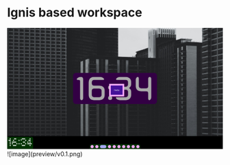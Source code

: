 # Ignis based workspace

<img src="https://raw.githubusercontent.com/newor0599/ignis-workspace/6e19febeec873bafab2f45a93ac2ce8d659cfac1/preview/v0.1.png">
![image](preview/v0.1.png)
